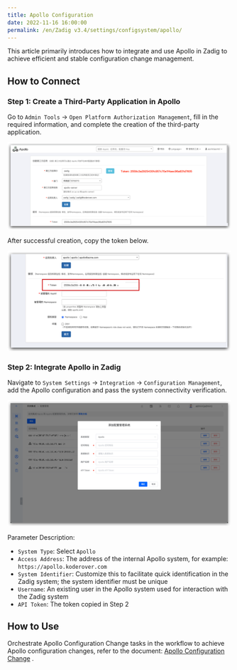 ```yaml
---
title: Apollo Configuration
date: 2022-11-16 16:00:00
permalink: /en/Zadig v3.4/settings/configsystem/apollo/
---
```


This article primarily introduces how to integrate and use Apollo in Zadig to achieve efficient and stable configuration change management.

## How to Connect

### Step 1: Create a Third-Party Application in Apollo
Go to `Admin Tools` -> `Open Platform Authorization Management`, fill in the required information, and complete the creation of the third-party application.

![Apollo configuration](../../../../_images/apollo_config_01.png)

After successful creation, copy the token below.

![Configuration Management](../../../../_images/apollo_config_02.png)

### Step 2: Integrate Apollo in Zadig
Navigate to `System Settings` -> `Integration` -> `Configuration Management`, add the Apollo configuration and pass the system connectivity verification.

![Apollo configuration](../../../../_images/apollo_config_03.png)

Parameter Description:

- `System Type`: Select `Apollo`
- `Access Address`: The address of the internal Apollo system, for example: `https://apollo.koderover.com`
- `System Identifier`: Customize this to facilitate quick identification in the Zadig system; the system identifier must be unique
- `Username`: An existing user in the Apollo system used for interaction with the Zadig system
- `API Token`: The token copied in Step 2

## How to Use

Orchestrate Apollo Configuration Change tasks in the workflow to achieve Apollo configuration changes, refer to the document: [Apollo Configuration Change](/en/Zadig%20v3.4/project/workflow-jobs/#apollo-configuration-change) .
